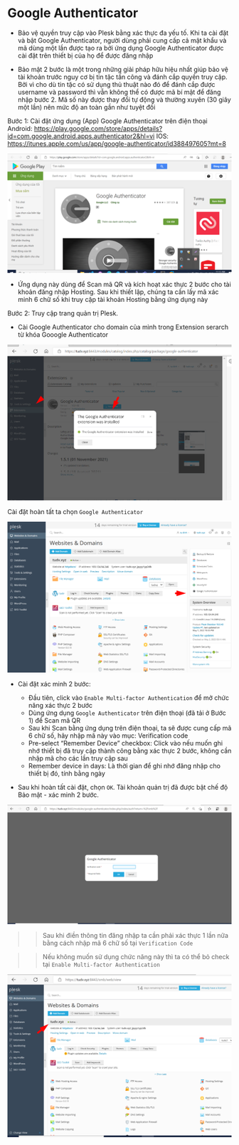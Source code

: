 # Google Authenticator
- Bảo vệ quyền truy cập vào Plesk bằng xác thực đa yếu tố. Khi ta cài đặt và bật Google Authenticator, người dùng phải cung cấp cả mật khẩu và mã dùng một lần được tạo ra bởi ứng dụng Google Authenticator được cài đặt trên thiết bị của họ để được đăng nhập

- Bảo mật 2 bước là một trong những giải pháp hữu hiệu nhất giúp bảo vệ tài khoản trước nguy cơ bị tin tặc tấn công và đánh cắp quyền truy cập. Bởi vì cho dù tin tặc có sử dụng thủ thuật nào đó để đánh cắp được username và password thì vẫn không thể có được mã bí mật để đăng nhập bước 2. Mã số này được thay đổi tự động và thường xuyên (30 giây một lần) nên mức độ an toàn gần như tuyệt đối

Bước 1: Cài đặt ứng dụng (App) Google Authenticator trên điện thoại 
Android: https://play.google.com/store/apps/details?id=com.google.android.apps.authenticator2&hl=vi
IOS: https://itunes.apple.com/us/app/google-authenticator/id388497605?mt=8

<img src="imgservices/504.png">

- Ứng dụng này dùng để Scan mã QR và kích hoạt xác thực 2 bước cho tài khoản đăng nhập Hosting. Sau khi thiết lập, chúng ta cần lấy mã xác minh 6 chữ số khi truy cập tài khoản Hosting	bằng ứng dụng này

Bước 2: Truy cập trang quản trị Plesk.
- Cài Google Authenticator cho domain của mình trong Extension serarch từ khóa Gooogle Authenticator

<img src="imgservices/505.png">

Cài đặt hoàn tất ta chọn  `Google Authenticator`

<img src="imgservices/506.png">

- Cài đặt xác minh 2 bước:
	+ Đầu tiên, click vào `Enable Multi-factor Authentication` để mở chức năng xác thực 2 bước 
	+ Dùng ứng dụng `Google Authenticator` trên điện thoại (đã tải ở Bước 1) để Scan mã QR 
	+ Sau khi Scan bằng ứng dụng trên điện thoại, ta sẽ được cung cấp mã 6 chữ số, hãy nhập mã này vào mục: Verification code
	+ Pre-select “Remember Device” checkbox: Click vào nếu muốn ghi nhớ thiết bị đã truy cập thành công bằng xác thực 2 bước, không cần nhập mã cho các lần truy cập sau
	+ Remember device in days: Là thời gian để ghi nhớ đăng nhập cho thiết bị đó, tính bằng ngày



- Sau khi hoàn tất cài đặt, chọn `OK`. Tài khoản quản trị đã được bật chế độ Bảo mật - xác minh 2 bước.

<img src="imgservices/507.png">

>> Sau khi điền thông tin đăng nhập ta cần phải xác thực 1 lần nữa bằng cách nhập mã 6 chữ số tại `Verification Code`

>> Nếu không muốn sử dụng chức năng này thì ta có thể bỏ check tại `Enable Multi-factor Authentication`

<img src="imgservices/508.png">